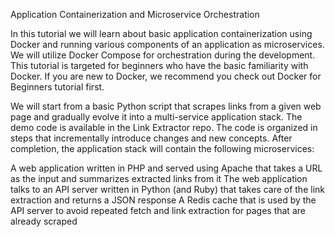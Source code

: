 Application Containerization and Microservice Orchestration

In this tutorial we will learn about basic application containerization using Docker and running various components of an application as microservices. We will utilize Docker Compose for orchestration during the development. This tutorial is targeted for beginners who have the basic familiarity with Docker. If you are new to Docker, we recommend you check out Docker for Beginners tutorial first.

We will start from a basic Python script that scrapes links from a given web page and gradually evolve it into a multi-service application stack. The demo code is available in the Link Extractor repo. The code is organized in steps that incrementally introduce changes and new concepts. After completion, the application stack will contain the following microservices:

A web application written in PHP and served using Apache that takes a URL as the input and summarizes extracted links from it
The web application talks to an API server written in Python (and Ruby) that takes care of the link extraction and returns a JSON response
A Redis cache that is used by the API server to avoid repeated fetch and link extraction for pages that are already scraped
